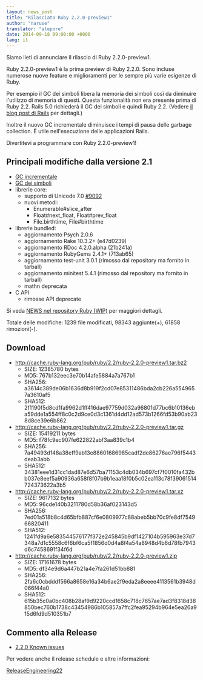```yaml
---
layout: news_post
title: "Rilasciato Ruby 2.2.0-preview1"
author: "naruse"
translator: "alepore"
date: 2014-09-18 09:00:00 +0000
lang: it
---
```


Siamo lieti di annunciare il rilascio di Ruby 2.2.0-preview1.

Ruby 2.2.0-preview1 è la prima preview di Ruby 2.2.0.
Sono incluse numerose nuove feature e miglioramenti per le sempre più varie
esigenze di Ruby.

Per esempio il GC dei simboli libera la memoria dei simboli così da diminuire
l'utilizzo di memoria di questi.
Questa funzionalità non era presente prima di Ruby 2.2.
Rails 5.0 richiederà il GC dei simboli e quindi Ruby 2.2.
(Vedere [il blog post di Rails](http://weblog.rubyonrails.org/2014/8/20/Rails-4-2-beta1/) per dettagli.)

Inoltre il nuovo GC incrementale diminuisce i tempi di pausa delle garbage
collection.
È utile nell'esecuzione delle applicazioni Rails.

Divertitevi a programmare con Ruby 2.2.0-preview1!

## Principali modifiche dalla versione 2.1

* [GC incrementale](https://bugs.ruby-lang.org/issues/10137)
* [GC dei simboli](https://bugs.ruby-lang.org/issues/9634)
* librerie core:
  * supporto di Unicode 7.0 [#9092](https://bugs.ruby-lang.org/issues/9092)
  * nuovi metodi:
    * Enumerable#slice_after
    * Float#next_float, Float#prev_float
    * File.birthtime, File#birthtime
* librerie bundled:
  * aggiornamento Psych 2.0.6
  * aggiornamento Rake 10.3.2+ (e47d0239)
  * aggiornamento RDoc 4.2.0.alpha (21b241a)
  * aggiornamento RubyGems 2.4.1+ (713ab65)
  * aggiornamento test-unit 3.0.1 (rimosso dal repository ma fornito in tarball)
  * aggiornamento minitest 5.4.1 (rimosso dal repository ma fornito in tarball)
  * mathn deprecata
* C API
  * rimosse API deprecate

Si veda [NEWS nel repository Ruby (WIP)](https://github.com/ruby/ruby/blob/v2_2_0_preview1/NEWS) per maggiori dettagli.

Totale delle modifiche: 1239 file modificati, 98343 aggiunte(+), 61858 rimozioni(-).

## Download

* <http://cache.ruby-lang.org/pub/ruby/2.2/ruby-2.2.0-preview1.tar.bz2>
  * SIZE:   12385780 bytes
  * MD5:    767b132eec3e70b14afe5884a7a767b1
  * SHA256: a3614c389de06b1636d8b919f2cd07e85311486bda2cb226a5549657a3610af5
  * SHA512: 2f1190f5d8cd1fa9962d1ff416dae97759d032a96801d77bc6b10136eba59dde1a554ff8c0c2d9ce0d3c1361d4dd12ad573b1266fd53b90ab238d8ce39e6b862
* <http://cache.ruby-lang.org/pub/ruby/2.2/ruby-2.2.0-preview1.tar.gz>
  * SIZE:   15419211 bytes
  * MD5:    f78fc9ec907fe622822abf3aa839c1b4
  * SHA256: 7a49493d148a38eff9ab13e88601686985cadf2de86276ae796f5443deab3abb
  * SHA512: 34381eee1d31cc1dad87e6d57ba71153c4db034b697cf7f0010fa432bb037e8eef5a90936a658f8f07b9b1eaa18f0b5c02ea113c78f39061514724373622a3b5
* <http://cache.ruby-lang.org/pub/ruby/2.2/ruby-2.2.0-preview1.tar.xz>
  * SIZE:   9617132 bytes
  * MD5:    96cde140b3211780d58b36af023143d5
  * SHA256: 7ed01a518b8c4d65bfb887cf6e0809977c88abeb5bb70c9fe8df754966820411
  * SHA512: 1241fd9a6e583544576177f372e245845b9df1427104b595963e37d7348a7d1c5558c6f6bf6ca5f1856d0d4a8f4a54a8948d4b6d78fb7943d6c7458691f34f6d
* <http://cache.ruby-lang.org/pub/ruby/2.2/ruby-2.2.0-preview1.zip>
  * SIZE:   17161678 bytes
  * MD5:    df34e9d6a447b21a4e7fa261d51bb881
  * SHA256: 2fa6c0cbddd1566a8658e16a34b6ae2f9eda2a8eeee4113561b3948d066f44a0
  * SHA512: 615b35c0a0bc408b28af9d9220ccd1658c718c7657ae7ad3f8318d38850bec760b1738c43454986b105857a7ffc2fea95294b964e5ea26a915d6fd9d510351b7

## Commento alla Release

* [2.2.0 Known issues](http://bugs.ruby-lang.org/projects/ruby-trunk/issues?query_id=115)

Per vedere anche il release schedule e altre informazioni:

[ReleaseEngineering22](http://bugs.ruby-lang.org/projects/ruby-trunk/wiki/ReleaseEngineering22)
